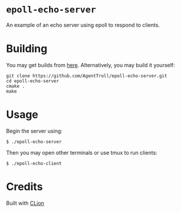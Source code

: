 # `epoll-echo-server`

An example of an echo server using epoll to respond to clients.

# Building

You may get builds from [here](https://github.com/AgentTroll/epoll-echo-server/releases/tag/1.0). Alternatively, you may build it yourself:

``` shell
git clone https://github.com/AgentTroll/epoll-echo-server.git
cd epoll-echo-server
cmake .
make
```

# Usage

Begin the server using:

``` shell
$ ./epoll-echo-server
```

Then you may open other terminals or use tmux to run clients:

``` shell
$ ./epoll-echo-client
```

# Credits

Built with [CLion](https://www.jetbrains.com/clion/)